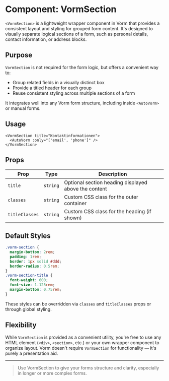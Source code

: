 # Component: VormSection

`<VormSection>` is a lightweight wrapper component in Vorm that provides a consistent layout and styling for grouped form content. It's designed to visually separate logical sections of a form, such as personal details, contact information, or address blocks.

## Purpose

`VormSection` is not required for the form logic, but offers a convenient way to:

- Group related fields in a visually distinct box
- Provide a titled header for each group
- Reuse consistent styling across multiple sections of a form

It integrates well into any Vorm form structure, including inside `<AutoVorm>` or manual forms.

## Usage

```vue
<VormSection title="Kontaktinformationen">
  <AutoVorm :only="['email', 'phone']" />
</VormSection>
```

## Props

| Prop           | Type     | Description                                          |
| -------------- | -------- | ---------------------------------------------------- |
| `title`        | `string` | Optional section heading displayed above the content |
| `classes`      | `string` | Custom CSS class for the outer container             |
| `titleClasses` | `string` | Custom CSS class for the heading (if shown)          |

## Default Styles

```css
.vorm-section {
  margin-bottom: 2rem;
  padding: 1rem;
  border: 1px solid #ddd;
  border-radius: 0.5rem;
}
.vorm-section-title {
  font-weight: 600;
  font-size: 1.125rem;
  margin-bottom: 0.75rem;
}
```

These styles can be overridden via `classes` and `titleClasses` props or through global styling.

## Flexibility

While `VormSection` is provided as a convenient utility, you're free to use any HTML element (`<div>`, `<section>`, etc.) or your own wrapper component to organize layout. Vorm doesn't require `VormSection` for functionality — it's purely a presentation aid.

---

> Use VormSection to give your forms structure and clarity, especially in longer or more complex forms.
